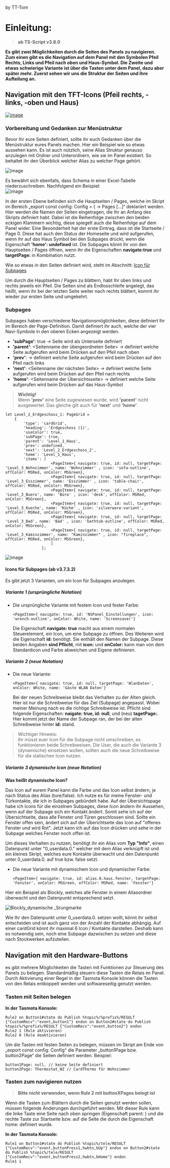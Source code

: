 by TT-Tom

# Einleitung:  

> **ab TS-Script v3.8.0**

**Es gibt zwei Möglichkeiten durch die Seiten des Panels zu navigieren. Zum einen gibt es die Navigation auf dem Panel mit den Symbolen Pfeil Rechts, Links und Pfeil nach oben und Haus-Symbol. Die Zweite und etwas schwierige Variante ist über die Tasten unter dem Panel, dazu aber später mehr. Zuerst sehen wir uns die Struktur der Seiten und ihre Aufteilung an.**  

## Navigation mit den TFT-Icons (Pfeil rechts, -links, -oben und Haus)  

[![image](https://user-images.githubusercontent.com/102996011/210832636-750fee62-ec5f-455b-9be0-b73c70fb6eb8.png)](https://user-images.githubusercontent.com/102996011/210832636-750fee62-ec5f-455b-9be0-b73c70fb6eb8.png)

### Vorbereitung und Gedanken zur Menüstruktur  

Bevor Ihr eure Seiten definiert, sollte ihr euch Gedanken über die Menüstruktur eures Panels machen. Hier ein Beispiel wie so etwas aussehen kann. Es ist auch nützlich, seine Alias Struktur genauso anzulegen mit Ordner und Unterordnern, wie sie im Panel existiert. So behaltet ihr den Überblick welcher Alias zu welcher Page gehört.

![image](https://user-images.githubusercontent.com/102996011/210839808-5d1c9531-1db4-41f2-88f3-ced3b59a4943.png)

Es bewährt sich ebenfalls, dass Schema in einer Excel-Tabelle niederzuschreiben. Nachfolgend ein Beispiel:  
![image](https://user-images.githubusercontent.com/102996011/210841168-46f76dc4-6755-4728-80f5-05f55992f21a.png)
 
In der ersten Ebene befinden sich die Hauptseiten / Pages, welche im Skript im Bereich „export const config: Config = { -> Pages [...]“ deklariert werden. Hier werden die Namen der Seiten eingetragen, die Ihr an Anfang des Skripts definiert habt. Dabei ist die Reihenfolge zwischen den beiden eckigen Klammern wichtig, diese spiegelt auch die Reihenfolge auf dem Panel wider. Eine Besonderheit hat der erste Eintrag, dass ist die Startseite / Page 0. Diese hat auch den Status der Homeseite und wird aufgerufen, wenn ihr auf das Haus Symbol bei den Subpages drückt, wenn die Eigenschaft **'home': undefined** ist. Die Subpages könnt ihr von den Hauptseiten / Pages öffnen, wenn ihr die Eigenschaften **navigate:true** und **targetPage: <Seitenname>** in Kombination nutzt.  

Wie so etwas in den Seiten definiert wird, steht im Abschnitt: [Icon für Subpages](https://github.com/joBr99/nspanel-lovelace-ui/wiki/ioBroker-Navigation#icons-f%C3%BCr-subpages-ab-v3732)  

Um durch die Hauptseiten / Pages zu blättern, habt Ihr oben links und rechts jeweils ein Pfeil. Die Seiten sind als Endlosschleife angelegt, das heißt, wenn ihr bei der letzten Seite weiter nach rechts blättert, kommt ihr wieder zur ersten Seite und umgekehrt.

### Subpages  

Subpages haben verschiedene Navigationsmöglichkeiten, diese definiert Ihr im Bereich der Page-Definition. Damit definiert ihr auch, welche der vier Navi-Symbole in den oberen Ecken angezeigt werden.

* **'subPage'**: true -> Seite wird als Unterseite definiert
* **'parent'**: <Seitenname der übergeordneten Seite> -> definiert welche Seite aufgerufen wird beim Drücken auf den Pfeil nach oben
* **'prev'**: <Seitenname der vorhergehenden Seite> -> definiert welche Seite aufgerufen wird beim Drücken auf den Pfeil nach links
* **'next'**: <Seitenname der nächsten Seite> -> definiert welche Seite aufgerufen wird beim Drücken auf den Pfeil nach rechts
* **'home'**: <Seitenname der Übersichtsseite> -> definiert welche Seite aufgerufen wird beim Drücken auf das Haus-Symbol

> **Wichtig!**  
> Wenn **'prev'** eine Seite zugewiesen wurde, wird **'parent'** nicht ausgewertet. Das gleiche gilt auch für **'next'** und **'home'**. 
 
```
let Level_2_Erdgeschoss_1: PageGrid =
    {
        'type': 'cardGrid',
        'heading': 'Erdgeschoss (1)',
        'useColor': true,
        'subPage': true,
        'parent': 'Level_1_Haus',
        'prev': undefined,
        'next': 'Level_2_Erdgeschoss_2',
        'home': 'Level_1_Haus',
        'items': [
                    <PageItem>{ navigate: true, id: null, targetPage: 'Level_3_Wohnzimmer', name: 'Wohnzimmer' , icon: 'sofa-outline', offColor: MSRed, onColor: MSGreen},
                    <PageItem>{ navigate: true, id: null, targetPage: 'Level_3_Esszimmer', name: 'Esszimmer' , icon: 'table-chair', offColor: MSRed, onColor: MSGreen},
                    <PageItem>{ navigate: true, id: null, targetPage: 'Level_3_Buero', name: 'Büro' , icon: 'desk', offColor: MSRed, onColor: MSGreen},
                    <PageItem>{ navigate: true, id: null, targetPage: 'Level_3_Kueche', name: 'Küche' , icon: 'silverware-variant', offColor: MSRed, onColor: MSGreen},
                    <PageItem>{ navigate: true, id: null, targetPage: 'Level_3_Bad', name: 'Bad' , icon: 'bathtub-outline', offColor: MSRed, onColor: MSGreen},
                    <PageItem>{ navigate: true, id: null, targetPage: 'Level_3_Kaminzimmer', name: "Kaminzimmer" , icon: "fireplace", offColor: MSRed, onColor: MSGreen},
                    ]
                };
```  

![image](https://user-images.githubusercontent.com/102996011/210829375-90ab3d40-b3a4-4794-816d-dcc60f2e7271.png)


#### Icons für Subpages (ab v3.7.3.2)  

Es gibt jetzt 3 Varianten, um ein Icon für Subpages anzulegen.

##### Variante 1 (ursprüngliche Notation)  
* Die ursprüngliche Variante mit festem Icon und fester Farbe:
  ```
  <PageItem>{ navigate: true, id: 'NSPanel_Einstellungen', icon: 'wrench-outline', onColor: White, name: 'Screensaver'}  
  ```  
  Die Eigenschaft **navigate: true** macht aus einem normalen Steuerelement, ein Icon, um eine Subpage zu öffnen. Des Weiteren wird die Eigenschaft **id:** benötigt. Sie enthält den Namen der Subpage. Diese beiden Angaben **sind Pflicht**, mit **icon:** und **onColor:** kann man von dem Standardicon und Farbe abweichen und Eigene definieren.  

##### Variante 2 (neue Notation)  
* Die neue Variante:
  ```
  <PageItem>{ navigate: true, id: null, targetPage: 'WlanDaten', onColor: White, name: 'Gäste WLAN Daten'}
  ```
  Bei der neuen Schreibweise bleibt das Verhalten zu der Alten gleich. Hier ist nur die Schreibweise für das Ziel (Subpage) angepasst. Wobei meiner Meinung nach es die richtige Schreibweise ist. Pflicht sind folgende Eigenschaften: **naigate: true, id: null**, und (neu) **tagetPage:**. Hier kommt jetzt der Name der Subpage ran, der bei der alten Schreibweise hinter **id:** stand.

> Wichtiger Hinweis:  
> Ihr müsst euer Icon für die Subpage nicht umschreiben, es funktionieren beide Schreibweisen. Die User, die auch die Variante 3 (dynamische) einsetzen wollen, sollten auch die neue Schreibweise für die statischen Icon nutzen.  

##### Variante 3 dynamische Icon (neue Notation)  

**Was heißt dynamische Icon?**  

Das Icon auf eurem Panel kann die Farbe und das Icon selbst ändern, je nach Status des Alias (ture/false).
Ich nutze es für meine Fenster- und Türkontakte, die ich in Subpages gebündelt habe. Auf der Übersichtspage habe ich Icons für die einzelnen Subpages, diese Icon ändern ihr Aussehen, wenn auf der Subpage sich ein Kontakt ändert. Somit sehe ich auf der Übersichtseite, dass alle Fenster und Türen geschlossen sind. Sollte ein Fenster offen sein, ändert sich auf der Überichtseite das Icon auf "offenes Fenster und wird Rot". Jetzt kann ich auf das Icon drücken und sehe in der Subpage welches Fenster noch offen ist.

Um dieses Verhalten zu nutzen, benötigt ihr ein Alias vom **Typ "Info"**, einen Datenpunkt unter "0_userdata.0." welcher mit dem Alias verknüpft ist und ein kleines Skript, welches eure Kontakte überwacht und den Datenpunkt unter 0_userdata.0. auf true bzw. false setzt.

* Die neue Variante mit dynamischem Icon und dynamischer Farbe:
  ```
  <PageItem>{ navigate: true, id: alias.0.haus.fenster, targetPage: 'Fenster', onColor: MSGreen, offColor: MSRed, name: 'Fenster'}
  ```

Hier ein Beispiel als Blockly, welches alle Fenster in einem Aliasordner überwacht und den Datenpunkt entsprechend setzt.
  
  
![Blockly_dynamische _Srungmarke](https://user-images.githubusercontent.com/101348966/210888849-35b34ea7-86b1-4c3f-814a-b98873d6d158.png)
  
  
Wie Ihr den Datenpunkt unter 0_userdata.0. setzen wollt, könnt ihr selbst entscheiden und ist auch ganz von der Anzahl der Kontakte abhängig. Auf einer cardGrid könnt ihr maximal 6 Icon / Kontakte darstellen. Deshalb kann es notwendig sein, noch eine Subpage dazwischen zu setzen und diese nach Stockwerken aufzuteilen.

## Navigation mit den Hardware-Buttons  

es gibt mehrere Möglichkeiten die Tasten mit Funktionen zur Steuerung des Panels zu belegen. Standardmäßig steuern diese Tasten die Relais im Panel. Durch Aktivierung einer Regel in der Tasmota Konsole können die Tasten von den Relais entkoppelt werden und softwareseitig genutzt werden.

### Tasten mit Seiten belegen

**In der Tasmota Konsole:**
```
Rule2 on Button1#state do Publish %topic%/%prefix%/RESULT {"CustomRecv":"event,button1"} endon on Button2#state do Publish %topic%/%prefix%/RESULT {"CustomRecv":"event,button2"} endon
Rule2 1 (Rule aktivieren)
Rule2 0 (Rule deaktivieren)
```  

Um die Tasten mit festen Seiten zu belegen, müssen im Skript am Ende von „export const config: Config“ die Parameter „button1Page bzw. button2Page“ die Seiten definiert werden. Beispiel:

```  
button1Page: null, // keine Seite definiert
button2Page: Thermostat_WZ // CardThermo für Wohnzimmer
```  

### Tasten zum navigieren nutzen
> **Bitte nicht verwenden, wenn Rule 2 mit buttonXPages belegt ist**  

Wenn die Tasten zum Blättern durch die Seiten genutzt werden sollen, müssen folgende Änderungen durchgeführt werden. Mit dieser Rule kann die linke Taste eine Seite nach oben springen (Eigenschaft parent: ) und die rechte Taste zur Startseite bzw. auf die Seite die durch die Eigenschaft home: definiert wurde.

**In der Tasmota Konsole:**
``` 
Rule1 on Button1#state do Publish %topic%/tele/RESULT {"CustomRecv":"event,buttonPress1,hwbtn,bUp"} endon on Button2#state do Publish %topic%/tele/RESULT {"CustomRecv":"event,buttonPress2,hwbtn,bHome"} endon
Rule1 1
``` 
